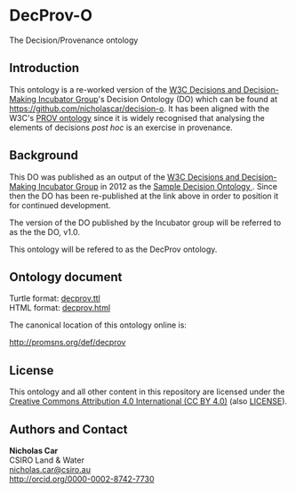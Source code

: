 # DecProv-O
The Decision/Provenance ontology


## Introduction
This ontology is a re-worked version of the [W3C Decisions and Decision-Making Incubator Group](https://www.w3.org/2005/Incubator/decision/)'s Decision Ontology (DO) which can be found at <https://github.com/nicholascar/decision-o>. It has been aligned with the W3C's [PROV ontology](https://www.w3.org/TR/prov-o/) since it is widely recognised that analysing the elements of decisions *post hoc* is an exercise in provenance.


## Background
This DO was published as an output of the [W3C Decisions and Decision-Making Incubator Group](https://www.w3.org/2005/Incubator/decision/) 
in 2012 as the [Sample Decision Ontology ](https://www.w3.org/2005/Incubator/decision/XGR-decision-20120417/Sample_Decision_Ontology.html). 
Since then the DO has been re-published at the link above in order to position it for continued development.  

The version of the DO published by the Incubator group will be referred to as the the DO, v1.0.  

This ontology will be refered to as the DecProv ontology.  


## Ontology document
Turtle format: [decprov.ttl](decprov.ttl)  
HTML format: [decprov.html](decprov.html)  

The canonical location of this ontology online is:  

<http://promsns.org/def/decprov>


## License
This ontology and all other content in this repository are licensed under the [Creative Commons Attribution 4.0 International (CC BY 4.0)](https://creativecommons.org/licenses/by/4.0/) (also [LICENSE](LICENSE)).


## Authors and Contact
**Nicholas Car**  
CSIRO Land & Water  
<nicholas.car@csiro.au>  
<http://orcid.org/0000-0002-8742-7730>